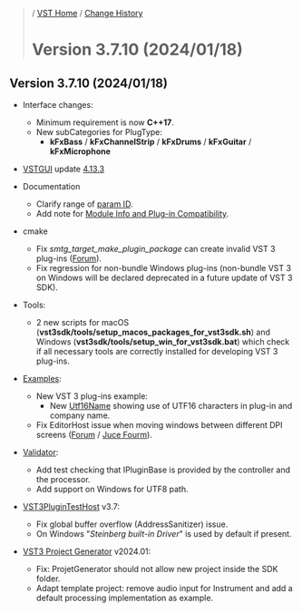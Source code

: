>/ [VST Home](../) / [Change History](./Index.md)
>
># Version 3.7.10 (2024/01/18)

## Version 3.7.10 (2024/01/18)

- Interface changes:
  - Minimum requirement is now **C++17**.
  - New subCategories for PlugType:
    - **kFxBass** / **kFxChannelStrip** / **kFxDrums** / **kFxGuitar** / **kFxMicrophone**

- [VSTGUI](../What+is+the+VST+3+SDK/VSTGUI.md) update [4.13.3](https://github.com/steinbergmedia/vstgui/releases/tag/vstgui4_13_3)

- Documentation
  - Clarify range of [param ID](../Technical+Documentation/Parameters+Automation/Index.md#parameters).
  - Add note for [Module Info and Plug-in Compatibility](../Technical+Documentation/Change+History/3.7.5/ModuleInfo.md#iplugincompatibility).

- cmake
  - Fix *smtg_target_make_plugin_package* can create invalid VST 3 plug-ins ([Forum](https://forums.steinberg.net/t/weird-cmake-error/862347)).
  - Fix regression for non-bundle Windows plug-ins (non-bundle VST 3 on Windows will be declared deprecated in a future update of VST 3 SDK).

- Tools:
  - 2 new scripts for macOS (**vst3sdk/tools/setup_macos_packages_for_vst3sdk.sh**) and Windows (**vst3sdk/tools/setup_win_for_vst3sdk.bat**) which check if all necessary tools are correctly installed for developing VST 3 plug-ins.

- [Examples](../What+is+the+VST+3+SDK/Plug-in+Examples.md):
  - New VST 3 plug-ins example:
    - New [Utf16Name](../What+is+the+VST+3+SDK/Plug-in+Examples.md#utf16name) showing use of UTF16 characters in plug-in and company name.
  - Fix EditorHost issue when moving windows between different DPI screens ([Forum](https://forums.steinberg.net/t/vst3-sdk-editorhost-displays-only-25-of-juce-gui-on-4k-monitor/873310/2) / [Juce Fourm](https://forum.juce.com/t/steinberg-editorhost-on-4k-monitor-is-not-good/58366/7)).

- [Validator](../What+is+the+VST+3+SDK/Index.md#validator-command-line):
  - Add test checking that IPluginBase is provided by the controller and the processor.
  - Add support on Windows for UTF8 path.

- [VST3PluginTestHost](../What+is+the+VST+3+SDK/Plug-in+Test+Host.md) v3.7:
  - Fix global buffer overflow (AddressSanitizer) issue.
  - On Windows "*Steinberg built-in Driver*" is used by default if present.

- [VST3 Project Generator](../What+is+the+VST+3+SDK/Project+Generator.md) v2024.01:
  - Fix: ProjetGenerator should not allow new project inside the SDK folder.
  - Adapt template project: remove audio input for Instrument and add a default processing implementation as example.
  